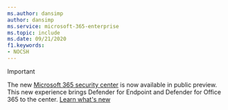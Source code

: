 ```yaml
---
ms.author: dansimp
author: dansimp
ms.service: microsoft-365-enterprise 
ms.topic: include
ms.date: 09/21/2020
f1.keywords:
- NOCSH
---
```


> [!IMPORTANT]
> The new [Microsoft 365 security center](https://security.microsoft.com) is now available in public preview. This new experience brings Defender for Endpoint and Defender for Office 365 to the center. [Learn what's new](https://docs.microsoft.com/microsoft-365/security/mtp/overview-security-center)